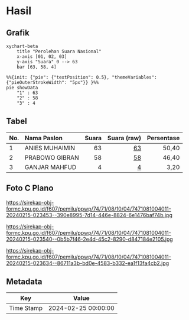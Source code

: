 # Hasil

## Grafik

```mermaid
xychart-beta
    title "Perolehan Suara Nasional"
    x-axis [01, 02, 03]
    y-axis "Suara" 0 --> 63
    bar [63, 58, 4]
```

```mermaid
%%{init: {"pie": {"textPosition": 0.5}, "themeVariables": {"pieOuterStrokeWidth": "5px"}} }%%
pie showData
    "1" : 63
    "2" : 58
    "3" : 4
```

## Tabel

| No. | Nama Paslon    | Suara | Suara (raw) | Persentase |
|:--- |:-------------- | -----:| -----------:| ----------:|
| 1   | ANIES MUHAIMIN | 63    | [63][p-1]   | 50,40      |
| 2   | PRABOWO GIBRAN | 58    | [58][p-2]   | 46,40      |
| 3   | GANJAR MAHFUD  | 4     | [4][p-3]    | 3,20       |


[p-1]: https://github.com/gigit-pemilu/pemilu-2024/blob/main/pilpres/hitung-suara/sub/74-sulawesi-tenggara/sub/71-kota-kendari/sub/08-kadia/sub/1004-wowawanggu/sub/011-tps/sub/paslon-1.txt
[p-2]: https://github.com/gigit-pemilu/pemilu-2024/blob/main/pilpres/hitung-suara/sub/74-sulawesi-tenggara/sub/71-kota-kendari/sub/08-kadia/sub/1004-wowawanggu/sub/011-tps/sub/paslon-2.txt
[p-3]: https://github.com/gigit-pemilu/pemilu-2024/blob/main/pilpres/hitung-suara/sub/74-sulawesi-tenggara/sub/71-kota-kendari/sub/08-kadia/sub/1004-wowawanggu/sub/011-tps/sub/paslon-3.txt

## Foto C Plano

https://sirekap-obj-formc.kpu.go.id/f607/pemilu/ppwp/74/71/08/10/04/7471081004011-20240215-023453--390e8995-7d14-446e-8824-6e1476baf74b.jpg

https://sirekap-obj-formc.kpu.go.id/f607/pemilu/ppwp/74/71/08/10/04/7471081004011-20240215-023540--0b5b7f46-2e4d-45c2-8290-d847184e2105.jpg

https://sirekap-obj-formc.kpu.go.id/f607/pemilu/ppwp/74/71/08/10/04/7471081004011-20240215-023634--86711a3b-bd0e-4583-b332-ea1f13fa4cb2.jpg


## Metadata

| Key        | Value               |
| ---------- | ------------------- |
| Time Stamp | 2024-02-25 00:00:00 |




